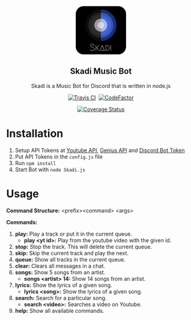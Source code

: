 <div align="center">
    <img src="https://github.com/MindLabor/Skadi/raw/master/favi.png" height="128" style="border-radius: 15px;">
    <h2>Skadi Music Bot</h2>
    <p align="center">
        <p>Skadi is a Music Bot for Discord that is written in node.js</p>
    </p>
    <a href="https://travis-ci.com/github/MindLabor/Skadi"><img src="https://travis-ci.com/MindLabor/Skadi.svg?branch=master" alt="Travis CI" /></a>&nbsp;&nbsp;<a href="https://www.codefactor.io/repository/github/mindlabor/skadi/overview/master"><img src="https://www.codefactor.io/repository/github/mindlabor/skadi/badge/master" alt="CodeFactor" /></a>

<a href='https://coveralls.io/github/MindLabor/Skadi?branch=master'><img src='https://coveralls.io/repos/github/MindLabor/Skadi/badge.svg?branch=master' alt='Coverage Status' /></a>


</div>

# Installation
1. Setup API Tokens at [Youtube API](https://console.developers.google.com/apis), [Genius API](https://docs.genius.com/) and [Discord Bot Token](https://discordapp.com/developers/applications)
2. Put API Tokens in the `config.js` file
3. Run `npm install`
4. Start Bot with `node Skadi.js`

# Usage
**Command Structure:** \<prefix\>\<command\> \<args\>

**Commands:**
1. **play:** Play a track or put it in the current queue.
    - **play \<yt id\>:** Play from the youtube video with the given id.
2. **stop:** Stop the track. This will delete the current queue.
3. **skip:** Skip the current track and play the next. 
4. **queue:** Show all tracks in the current queue. 
5. **clear:** Clears all messages in a chat.  
6. **songs:** Show 5 songs from an artist.
    - **songs \<artist\> 14:** Show 14 songs from an artist.
7. **lyrics:** Show the lyrics of a given song.
    - **lyrics \<song\>:** Show the lyrics of a given song.
8. **search:** Search for a particular song. 
    - **search \<video\>:** Searches a video on Youtube.
9. **help:** Show all available commands.
